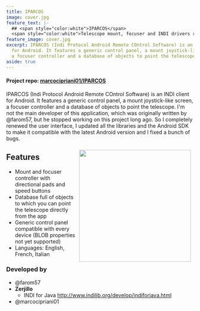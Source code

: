 ```yaml
---
title: IPARCOS
image: cover.jpg
feature_text: |-
  ## <span style="color:white">IPARCOS</span>
  <span style="color:white">Telescope mount, focuser and INDI drivers remote control</span>
feature_image: cover.jpg
excerpt: IPARCOS (Indi Protocol Android Remote COntrol Software) is an INDI client
  for Android. It features a generic control panel, a mount joystick-like screen,
  a focuser controller and a database of objects to point the telescope.
aside: true
---
```


#### Project repo: [marcocipriani01/IPARCOS](https://github.com/marcocipriani01/IPARCOS)

IPARCOS (Indi Protocol Android Remote COntrol Software) is an INDI client for Android.
It features a generic control panel, a mount joystick-like screen, a focuser controller and a database of objects to point the telescope.
I'm not the main developer of this application, which was originally written by @farom57, but he stopped working on this project long ago. So I completely renewed the user interface, I updated all the libraries and the Android SDK to make it compatible with the latest Android version and I fixed a bunch of bugs.

<img src="1.png" width="300px" align="right" style="margin: 8px">

## Features
* Mount and focuser controller with directional pads and speed buttons
* Database full of objects to which you can point the telescope directly from the app
* Generic control panel compatible with every device (BLOB properties not yet supported)
* Languages: English, French, Italian

### Developed by
* @farom57
* **Zerjillo**
  * INDI for Java http://www.indilib.org/develop/indiforjava.html
* @marcocipriani01
